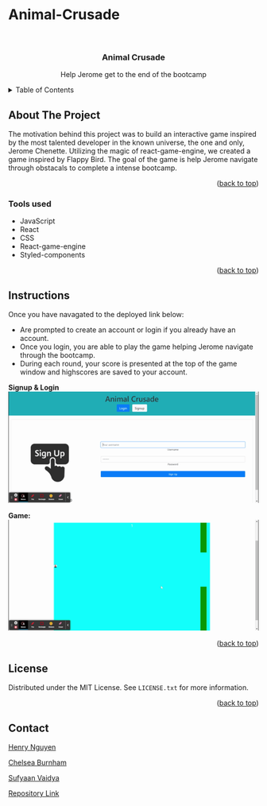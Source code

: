 # Animal-Crusade

<div id="top"></div>

<br />
<div align="center">


<h3 align="center">Animal Crusade</h3>

  <p align="center">
    Help Jerome get to the end of the bootcamp
    <br />
  </p>
</div>

<details>
  <summary>Table of Contents</summary>
  <ol>
    <li>
      <a href="#about-the-project">About The Project</a>
      <ul>
        <li><a href="#tools-used">Tools used</a></li>
      </ul>
    </li>
    <li>
      <a href="#instructions">Instructions</a>
        </li>
    <li><a href="#Collaborators">Collaborators</a></li>
    <li><a href="#license">License</a></li>
    <li><a href="#contact">Contact</a></li>
  </ol>
</details>

## About The Project

The motivation behind this project was to build an interactive game inspired by the most talented developer in the known universe, the one and only, Jerome Chenette. Utilizing the magic of react-game-engine, we created a game inspired by Flappy Bird. The goal of the game is help Jerome navigate through obstacals to complete a intense bootcamp. 

<p align="right">(<a href="#top">back to top</a>)</p>

### Tools used

* JavaScript
* React
* CSS
* React-game-engine
* Styled-components

<p align="right">(<a href="#top">back to top</a>)</p>

## Instructions

Once you have navagated to the deployed link below: 

- Are prompted to create an account or login if you already have an account.
- Once you login, you are able to play the game helping Jerome navigate through the bootcamp.
- During each round, your score is presented at the top of the game window and highscores are saved to your account. 

<b>Signup & Login</b>
![signup & Login Gif](img/signup%26login.gif)

<b>Game:</b>
![signup & Login Gif](img/game.gif)

<p align="right">(<a href="#top">back to top</a>)</p>

## License

Distributed under the MIT License. See `LICENSE.txt` for more information.

<p align="right">(<a href="#top">back to top</a>)</p>

## Contact

[Henry Nguyen](hln11244@gmail.com) 

[Chelsea Burnham](chelseaburnham0@gmail.com)

[Sufyaan Vaidya](vaidyasufyaan@gmail.com)

[Repository Link](https://github.com/henry11244/Animal-Crusade)


